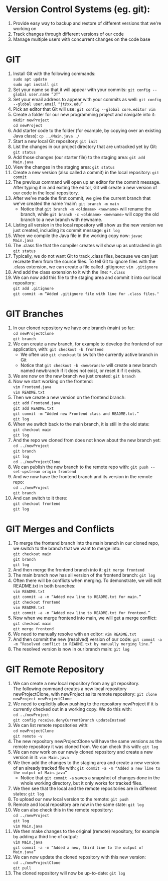 # Version Control Systems (eg. git):
1. Provide easy way to backup and restore of different versions that we're working on
2. Track changes through different versions of our code
3. Manage multiple users with concurrent changes on the code base

# GIT
1. Install Git with the following commands:  
        ```sudo apt update```  
        ```sudo apt install git```
2. Set your name so that it will appear with your commits:
        ```git config --global user.name “JT”```
3. Set your email address to appear with your commits as well:
        ```git config --global user.email “jt@xx.edu”```
4. Pick an editor that Git will use:
        ```git config --global core.editor vim```
5. Create a folder for our new programming project and navigate into it:  
        ```mkdir newProject```  
        ```cd newProject```
6. Add starter code to the folder (for example, by copying over an existing Java class):
        ```cp ../Main.java ./```
7. Start a new local Git repository:
        ```git init```
8. List the changes in our project directory that are untracked yet by Git:
        ```git status```
9. Add those changes (our starter file) to the staging area:
        ```git add Main.java```
10. View the changes in the staging area:
        ```git status```
11. Create a new version (also called a commit) in the local repository:
        ```git commit```
12. The previous command will open up an editor for the commit message.  
    After typing it in and exiting the editor, Git will create a new version of our code in the local repository.  
13. After we’ve made the first commit, we give the current branch that we’ve created the name ‘main’:
        ```git branch -m main```
    * Notice that 
        ```git branch -m <oldname> <newname>```
      will rename the branch, while 
        ```git branch -c <oldname> <newname>```
      will copy the old branch to a new branch with newname.
14. Listing all version in the local repository will show us the new version we just created, including its commit message:
        ```git log```
15. When we compile the Java file in the working copy now:
        ```javac Main.java```
16. The .class file that the compiler creates will show up as untracked in git:
        ```git status```
17. Typically, we do not want Git to track .class files, because we can just recreate them from the source files. 
    To tell Git to ignore files with the .class extension, we can create a file called .gitignore:
        ```vim .gitignore```
18. And add the class extension to it with the line:
        ```*.class```
19. We can now add this file to the staging area and commit it into our local repository:  
        ```git add .gitignore```  
        ```git commit -m “Added .gitignore file with line for .class files."```

# GIT Branches
1. In our cloned repository we have one branch (main) so far:  
        ```cd newProjectClone```  
        ```git branch```
2. We can create a new branch, for example to develop the frontend of our application, with:
        ```git checkout -b frontend```
   * We often use ```git checkout``` to switch the currently active branch in Git
   * Notice that
        ```git checkout -b <newbranch>```
      will create a new branch named newbranch if it does not exist, or reset it if it exists.
3. We are now on the new branch we just created:
        ```git branch```
4. Now we start working on the frontend:  
        ```vim Frontend.java```  
        ```vim README.txt```
5. Then we create a new version on the frontend branch:  
        ```git add Frontend.java```  
        ```git add README.txt```  
        ```git commit -m “Added new Frontend class and README.txt.”```  
        ```git log```
6. When we switch back to the main branch, it is still in the old state:  
        ```git checkout main```  
        ```git log```
7. And the repo we cloned from does not know about the new branch yet:  
        ```cd ../newProject```  
        ```git branch```  
        ```git log```  
        ```cd ../newProjectClone```
8. We can publish the new branch to the remote repo with:
        ```git push --set-upstream origin frontend```
9. And we now have the frontend branch and its version in the remote repo:  
        ```cd ../newProject```  
        ```git branch```
10. And can switch to it there:  
        ```git checkout frontend```  
        ```git log```

# GIT Merges and Conflicts
1. To merge the frontend branch into the main branch in our cloned repo, we switch to the branch that we want to merge into:  
        ```git checkout main```  
        ```git branch```  
        ```git log```
2. And then merge the frontend branch into it:
        ```git merge frontend```
3. The main branch now has all version of the frontend branch:
        ```git log```
4. Often there will be conflicts when merging. To demonstrate, we will edit README.txt in both branches:  
        ```vim README.txt```  
        ```git commit -a -m “Added new line to README.txt for main.”```  
        ```git checkout frontend```  
        ```vim README.txt```  
        ```git commit -a -m “Added new line to README.txt for frontend.”```
5. Now when we merge frontend into main, we will get a merge conflict:  
        ```git checkout main```  
        ```git merge frontend```
6. We need to manually resolve with an editor:
        ```vim README.txt```
7. And then commit the new (resolved) version of our code:
        ```git commit -a -m “Resolved conflict in README.txt by manually merging line.”```
8. The resolved version is now in our branch main:
        ```git log```

# GIT Remote Repository
1. We can create a new local repository from any git repository.  
   The following command creates a new local repository newProjectClone, with newProject as its remote repository:
        ```git clone newProject newProjectClone```
2. We need to explicitly allow pushing to the repository newProject if it is currently checked out in a working copy. We do this with:  
        ```cd ../newProject```  
        ```git config receive.denyCurrentBranch updateInstead```
3. We can list remote repositories with:  
        ```cd newProjectClone```  
        ```git remote -v```
4. The new repository newProjectClone will have the same versions as the remote repository it was cloned from. We can check this with:
        ```git log```
5. We can now work on our newly cloned repository and create a new version in it:
        ```vim Main.java```
6. We then add the changes to the staging area and create a new version of an already tracked file with:
        ```git commit -a -m “Added a new line to the output of Main.java”```  
   * Notice that
        ```git commit -a```
      saves a snapshot of changes done in the whole working directory, but it only works for tracked files.
7. We then see that the local and the remote repositories are in different states:
        ```git log```
8. To upload our new local version to the remote:
        ```git push```
9. Remote and local repository are now in the same state:
        ```git log```
10. We can also check this in the remote repository:  
        ```cd ../newProject```  
        ```git log```  
        ```vim Main.java```
11. We then make changes to the original (remote) repository, for example by adding a third line of output:  
        ```vim Main.java```  
        ```git commit -a -m “Added a new, third line to the output of Main.java”```
12. We can now update the cloned repository with this new version:  
        ```cd ../newProjectClone```  
        ```git pull```
13. The cloned repository will now be up-to-date:
        ```git log```
